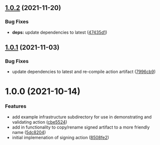 ## [1.0.2](https://github.com/clowdhaus/aws-lambda-code-signing-action/compare/v1.0.1...v1.0.2) (2021-11-20)


### Bug Fixes

* **deps:** update dependencies to latest ([47435d1](https://github.com/clowdhaus/aws-lambda-code-signing-action/commit/47435d1495651b56b1e2ebc464f6c904b6fc98ad))

## [1.0.1](https://github.com/clowdhaus/aws-lambda-code-signing-action/compare/v1.0.0...v1.0.1) (2021-11-03)


### Bug Fixes

* update dependencies to latest and re-compile action artifact ([7996cb9](https://github.com/clowdhaus/aws-lambda-code-signing-action/commit/7996cb90335859cc78d35280bb31e04fe6914831))

# 1.0.0 (2021-10-14)


### Features

* add example infrastructure subdirectory for use in demonstrating and validating action ([cbe5524](https://github.com/clowdhaus/aws-lambda-code-signing-action/commit/cbe55243c236ad183067d934f947a7c2c6fdb2bb))
* add in functionality to copy/rename signed artifact to a more friendly name ([5dc8204](https://github.com/clowdhaus/aws-lambda-code-signing-action/commit/5dc82044e80a7e4e92b8a6a46d6232381e5cafa0))
* initial implemenation of signing action ([8508fe2](https://github.com/clowdhaus/aws-lambda-code-signing-action/commit/8508fe24d41f97be9d05eda46dbc2e25127e7a34))
